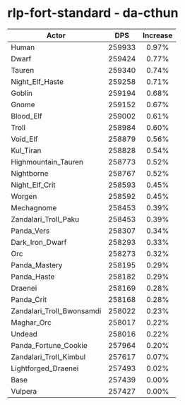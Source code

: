 # rlp-fort-standard - da-cthun
| Actor | DPS | Increase |
|---|:---:|:---:|
|Human|259933|0.97%|
|Dwarf|259424|0.77%|
|Tauren|259340|0.74%|
|Night_Elf_Haste|259258|0.71%|
|Goblin|259194|0.68%|
|Gnome|259152|0.67%|
|Blood_Elf|259002|0.61%|
|Troll|258984|0.60%|
|Void_Elf|258879|0.56%|
|Kul_Tiran|258828|0.54%|
|Highmountain_Tauren|258773|0.52%|
|Nightborne|258767|0.52%|
|Night_Elf_Crit|258593|0.45%|
|Worgen|258592|0.45%|
|Mechagnome|258453|0.39%|
|Zandalari_Troll_Paku|258453|0.39%|
|Panda_Vers|258307|0.34%|
|Dark_Iron_Dwarf|258293|0.33%|
|Orc|258273|0.32%|
|Panda_Mastery|258195|0.29%|
|Panda_Haste|258182|0.29%|
|Draenei|258169|0.28%|
|Panda_Crit|258168|0.28%|
|Zandalari_Troll_Bwonsamdi|258022|0.23%|
|Maghar_Orc|258017|0.22%|
|Undead|258016|0.22%|
|Panda_Fortune_Cookie|257964|0.20%|
|Zandalari_Troll_Kimbul|257617|0.07%|
|Lightforged_Draenei|257493|0.02%|
|Base|257439|0.00%|
|Vulpera|257427|0.00%|
